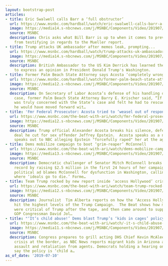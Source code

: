 ```yaml
---
layout: bootstrap-post
articles:
- title: Eric Swalwell calls Barr a ‘full obstructor’
  url: https://www.msnbc.com/hardball/watch/eric-swalwell-calls-barr-a-full-obstructor-63623749610
  image: https://media14.s-nbcnews.com/j/MSNBC/Components/Video/201907/n_hardball_jackie_190710_1920x1080.nbcnews-fp-1200-630.jpg
  source: MSNBC
  description: Chris asks what Bill Barr is up to when it comes to preventing officials
    from testifying in regards to the Mueller report.
- title: Trump attacks UK ambassador after memos leak, prompting...
  url: https://www.msnbc.com/hardball/watch/trump-attacks-uk-ambassador-after-memos-leak-prompting-resignation-63622213955
  image: https://media14.s-nbcnews.com/j/MSNBC/Components/Video/201907/n_hardball_zerlina_190710_1920x1080.nbcnews-fp-1200-630.jpg
  source: MSNBC
  description: British Ambassador to the US Kim Derrick has learned the hard way not
    to express an opinion in President Donald Trump's Washington.
- title: Former Palm Beach State Attorney says Acosta ‘completely wrong’ on Epstein
  url: https://www.msnbc.com/hardball/watch/former-palm-beach-state-attorney-says-acosta-completely-wrong-on-epstein-63622213826
  image: https://media12.s-nbcnews.com/j/MSNBC/Components/Video/201907/n_hardball_atkins_190710_1920x1080.nbcnews-fp-1200-630.jpg
  source: MSNBC
  description: On Secretary of Labor Acosta’s defense of his handling of the Epstein
    case, former Palm Beach State Attorney Barry E. Krischer said, “If Mr. Acosta
    was truly concerned with the State’s case and felt he had to rescue the matter,
    he would have moved forward wit…
- title: 'Fmr Federal Prosecutor: Acosta tried to ‘weasel out of responsibility’'
  url: https://www.msnbc.com/the-beat-with-ari/watch/fmr-federal-prosecutor-acosta-tried-to-weasel-out-of-responsibility-63621701656
  image: https://media12.s-nbcnews.com/j/MSNBC/Components/Video/201907/n_ari_eblock_190710_1920x1080.nbcnews-fp-1200-630.jpg
  source: MSNBC
  description: Trump official Alexander Acosta breaks his silence, defending a 2008
    deal he cut for sex offender Jeffrey Epstein.  Acosta speaks as a new accuser
    speaks out to NBC alleging Epstein "forcefully raped" her at the age of 15.
- title: Dems mobilize campaign to boot ‘grim-reaper’ McConnell
  url: https://www.msnbc.com/the-beat-with-ari/watch/dems-mobilize-campaign-to-boot-grim-reaper-mcconnell-63621189524
  image: https://media13.s-nbcnews.com/j/MSNBC/Components/Video/201907/n_ari_dblock_190710_1920x1080.nbcnews-fp-1200-630.jpg
  source: MSNBC
  description: Democratic challenger of Senator Mitch McConnell breaks fundraising
    record by raising $2.5 million in the first 24 hours of her campaign. Her debut
    political ad blames McConnell for dysfunction in Washington, calling it a place
    where ‘ideals go to die.’ Forme…
- title: Team Trump rocked by new report inside ‘access Hollywood’ crisis
  url: https://www.msnbc.com/the-beat-with-ari/watch/team-trump-rocked-by-new-report-inside-access-hollywood-crisis-63620165640
  image: https://media12.s-nbcnews.com/j/MSNBC/Components/Video/201907/n_ari_cblock_190710_1920x1080.nbcnews-fp-1200-630.jpg
  source: MSNBC
  description: Journalist  Tim Alberta reports on how the ‘Access Hollywood’ news
    hit the highest levels of the Trump Campaign.  The Beat shows how many Republicans
    were critical of Trump after the tape, and then came around to support him.  Former
    GOP Congressman David Jol…
- title: "‘It’s child abuse!’ Dems blast Trump’s ‘kids in cages’ policy"
  url: https://www.msnbc.com/the-beat-with-ari/watch/-it-s-child-abuse-dems-blast-trump-s-kids-in-cages-policy-63619141748
  image: https://media11.s-nbcnews.com/j/MSNBC/Components/Video/201907/n_ari_bblock_190710_1920x1080.nbcnews-fp-1200-630.jpg
  source: MSNBC
  description: Congress prepares to grill acting DHS Chief Kevin McAleenan on the
    crisis at the border, as NBC News reports migrant kids in Arizona alleging sexual
    assault and retaliation from agents. Democrats holding a hearing on ‘kids in cages’
    say the policy is ‘child a…
as_of_date: '2019-07-10'
---
```


